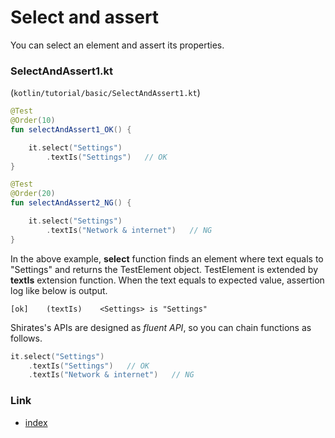 # Select and assert

You can select an element and assert its properties.

### SelectAndAssert1.kt

(`kotlin/tutorial/basic/SelectAndAssert1.kt`)

```kotlin
@Test
@Order(10)
fun selectAndAssert1_OK() {

    it.select("Settings")
        .textIs("Settings")   // OK
}

@Test
@Order(20)
fun selectAndAssert2_NG() {

    it.select("Settings")
        .textIs("Network & internet")   // NG
}
```

In the above example, **select** function finds an element where text equals to "Settings"
and returns the TestElement object. TestElement is extended by **textIs** extension function. When the text equals to
expected value, assertion log like below is output.

```
[ok]	(textIs)	<Settings> is "Settings"
```

Shirates's APIs are designed as _fluent API_, so you can chain functions as follows.

```kotlin
it.select("Settings")
    .textIs("Settings")   // OK
    .textIs("Network & internet")   // NG
```

### Link

- [index](../../index.md)

